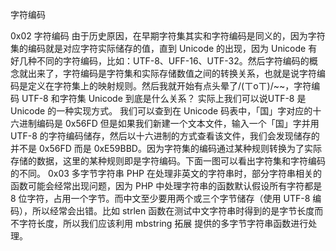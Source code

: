 字符编码


0x02 字符编码
由于历史原因，在早期字符集其实和字符编码是同义的，因为字符集的编码就是对应字符实际储存的值，直到 Unicode 的出现，因为 Unicode 有好几种不同的字符编码，比如：UTF-8、UFF-16、UTF-32。然后字符编码的概念就出来了，字符编码是字符集和实际存储数值之间的转换关系，也就是说字符编码是定义在字符集上的映射规则。然后我就开始有点头晕了/(ㄒoㄒ)/~~，字符编码 UTF-8 和字符集 Unicode 到底是什么关系？
实际上我们可以说UTF-8 是 Unicode 的一种实现方式。
我们可以查到在 Unicode 码表中，「国」字对应的十六进制编码是 0x56FD 但是如果我们新建一个文本文件，输入一个「国」字并用 UTF-8 的字符编码储存，然后以十六进制的方式查看该文件，我们会发现储存的并不是 0x56FD 而是 0xE59BBD。因为字符集的编码通过某种规则转换为了实际存储的数据，这里的某种规则即是字符编码。下面一图可以看出字符集和字符编码的不同。
0x03 多字节字符串
PHP 在处理非英文的字符串时，部分字符串相关的函数可能会经常出现问题，因为 PHP 中处理字符串的函数默认假设所有字符都是 8 位字符，占用一个字节。而中文至少要用两个或三个字节储存（使用 UTF-8 编码），所以经常会出错。比如 strlen 函数在测试中文字符串时得到的是字节长度而不字符长度，所以我们应该利用 mbstring 拓展 提供的多字节字符串函数进行处理。


